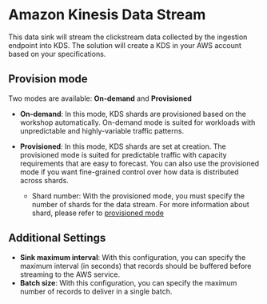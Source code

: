 # Amazon Kinesis Data Stream
This data sink will stream the clickstream data collected by the ingestion endpoint into KDS. The solution will create a KDS in your AWS account based on your specifications.

## Provision mode
Two modes are available: **On-demand** and **Provisioned**

* **On-demand**: In this mode, KDS shards are provisioned based on the workshop automatically. On-demand mode is suited for workloads with unpredictable and highly-variable traffic patterns. 

* **Provisioned**: In this mode, KDS shards are set at creation. The provisioned mode is suited for predictable traffic with capacity requirements that are easy to forecast. You can also use the provisioned mode if you want fine-grained control over how data is distributed across shards. 
    * Shard number: With the provisioned mode, you must specify the number of shards for the data stream.  For more information about shard, please refer to [provisioned mode](https://docs.aws.amazon.com/streams/latest/dev/how-do-i-size-a-stream.html#provisionedmode)

## Additional Settings
* **Sink maximum interval**: With this configuration, you can specify the maximum interval (in seconds) that records should be buffered before streaming to the AWS service.
* **Batch size**: With this configuration, you can specify the maximum number of records to deliver in a single batch.
